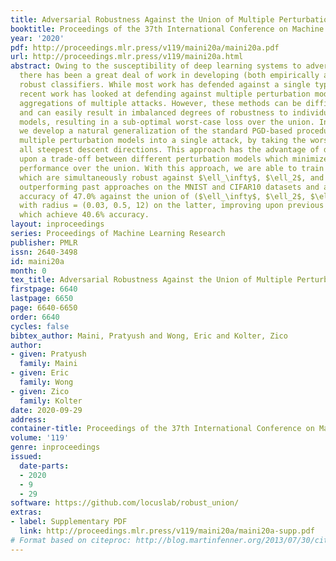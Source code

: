 ```yaml
---
title: Adversarial Robustness Against the Union of Multiple Perturbation Models
booktitle: Proceedings of the 37th International Conference on Machine Learning
year: '2020'
pdf: http://proceedings.mlr.press/v119/maini20a/maini20a.pdf
url: http://proceedings.mlr.press/v119/maini20a.html
abstract: Owing to the susceptibility of deep learning systems to adversarial attacks,
  there has been a great deal of work in developing (both empirically and certifiably)
  robust classifiers. While most work has defended against a single type of attack,
  recent work has looked at defending against multiple perturbation models using simple
  aggregations of multiple attacks. However, these methods can be difficult to tune,
  and can easily result in imbalanced degrees of robustness to individual perturbation
  models, resulting in a sub-optimal worst-case loss over the union. In this work,
  we develop a natural generalization of the standard PGD-based procedure to incorporate
  multiple perturbation models into a single attack, by taking the worst-case over
  all steepest descent directions. This approach has the advantage of directly converging
  upon a trade-off between different perturbation models which minimizes the worst-case
  performance over the union. With this approach, we are able to train standard architectures
  which are simultaneously robust against $\ell_\infty$, $\ell_2$, and $\ell_1$ attacks,
  outperforming past approaches on the MNIST and CIFAR10 datasets and achieving adversarial
  accuracy of 47.0% against the union of ($\ell_\infty$, $\ell_2$, $\ell_1$) perturbations
  with radius = (0.03, 0.5, 12) on the latter, improving upon previous approaches
  which achieve 40.6% accuracy.
layout: inproceedings
series: Proceedings of Machine Learning Research
publisher: PMLR
issn: 2640-3498
id: maini20a
month: 0
tex_title: Adversarial Robustness Against the Union of Multiple Perturbation Models
firstpage: 6640
lastpage: 6650
page: 6640-6650
order: 6640
cycles: false
bibtex_author: Maini, Pratyush and Wong, Eric and Kolter, Zico
author:
- given: Pratyush
  family: Maini
- given: Eric
  family: Wong
- given: Zico
  family: Kolter
date: 2020-09-29
address: 
container-title: Proceedings of the 37th International Conference on Machine Learning
volume: '119'
genre: inproceedings
issued:
  date-parts:
  - 2020
  - 9
  - 29
software: https://github.com/locuslab/robust_union/
extras:
- label: Supplementary PDF
  link: http://proceedings.mlr.press/v119/maini20a/maini20a-supp.pdf
# Format based on citeproc: http://blog.martinfenner.org/2013/07/30/citeproc-yaml-for-bibliographies/
---
```

